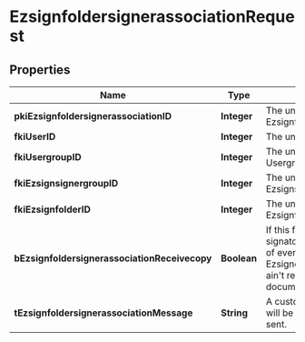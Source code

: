 

# EzsignfoldersignerassociationRequest

## Properties

Name | Type | Description | Notes
------------ | ------------- | ------------- | -------------
**pkiEzsignfoldersignerassociationID** | **Integer** | The unique ID of the Ezsignfoldersignerassociation |  [optional]
**fkiUserID** | **Integer** | The unique ID of the User |  [optional]
**fkiUsergroupID** | **Integer** | The unique ID of the Usergroup |  [optional]
**fkiEzsignsignergroupID** | **Integer** | The unique ID of the Ezsignsignergroup |  [optional]
**fkiEzsignfolderID** | **Integer** | The unique ID of the Ezsignfolder | 
**bEzsignfoldersignerassociationReceivecopy** | **Boolean** | If this flag is true. The signatory will receive a copy of every signed Ezsigndocument even if it ain&#39;t required to sign the document. |  [optional]
**tEzsignfoldersignerassociationMessage** | **String** | A custom text message that will be added to the email sent. |  [optional]




